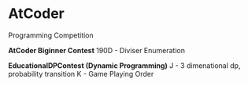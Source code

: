 # AtCoder
Programming Competition

**AtCoder Biginner Contest**
190D - Diviser Enumeration

**EducationalDPContest (Dynamic Programming)**
J - 3 dimenational dp, probability transition
K - Game Playing Order